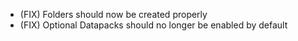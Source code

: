 * (FIX) Folders should now be created properly
* (FIX) Optional Datapacks should no longer be enabled by default